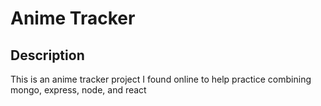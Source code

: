 # Anime Tracker
## Description
This is an anime tracker project I found online to help practice combining mongo, express, node, and react

